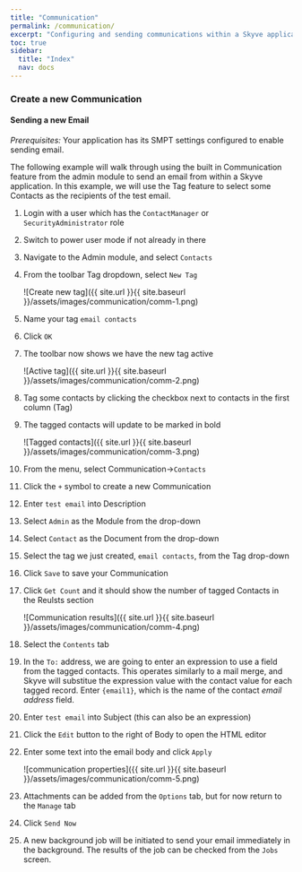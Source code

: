 ```yaml
---
title: "Communication"
permalink: /communication/
excerpt: "Configuring and sending communications within a Skyve application."
toc: true
sidebar:
  title: "Index"
  nav: docs
---
```

### Create a new Communication

#### Sending a new Email

_Prerequisites:_ Your application has its SMPT settings configured to enable sending email.

The following example will walk through using the built in Communication feature from the admin module to send an email from within a Skyve application. In this example, we will use the Tag feature to select some Contacts as the recipients of the test email.

1. Login with a user which has the `ContactManager` or `SecurityAdministrator` role
2. Switch to power user mode if not already in there
3. Navigate to the Admin module, and select `Contacts`
4. From the toolbar Tag dropdown, select `New Tag`

    ![Create new tag]({{ site.url }}{{ site.baseurl }}/assets/images/communication/comm-1.png)

5. Name your tag `email contacts`
6. Click `OK`
7. The toolbar now shows we have the new tag active

    ![Active tag]({{ site.url }}{{ site.baseurl }}/assets/images/communication/comm-2.png)

8. Tag some contacts by clicking the checkbox next to contacts in the first column (Tag)
9. The tagged contacts will update to be marked in bold

    ![Tagged contacts]({{ site.url }}{{ site.baseurl }}/assets/images/communication/comm-3.png)

10. From the menu, select Communication->`Contacts`
11. Click the `+` symbol to create a new Communication
12. Enter `test email` into Description
13. Select `Admin` as the Module from the drop-down
14. Select `Contact` as the Document from the drop-down
13. Select the tag we just created, `email contacts`, from the Tag drop-down
14. Click `Save` to save your Communication
15. Click `Get Count` and it should show the number of tagged Contacts in the Reulsts section

    ![Communication results]({{ site.url }}{{ site.baseurl }}/assets/images/communication/comm-4.png)

16. Select the `Contents` tab
17. In the `To:` address, we are going to enter an expression to use a field from the tagged contacts. This operates similarly to a mail merge, and Skyve will substitue the expression value with the contact value for each tagged record. Enter `{email1}`, which is the name of the contact *email address* field.
18. Enter `test email` into Subject (this can also be an expression)
19. Click the `Edit` button to the right of Body to open the HTML editor
20. Enter some text into the email body and click `Apply`

    ![communication properties]({{ site.url }}{{ site.baseurl }}/assets/images/communication/comm-5.png)

21. Attachments can be added from the `Options` tab, but for now return to the `Manage` tab
22. Click `Send Now`
23. A new background job will be initiated to send your email immediately in the background. The results of the job can be checked from the `Jobs` screen.
